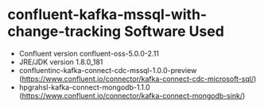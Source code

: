 # confluent-kafka-mssql-with-change-tracking Software Used
  - Confluent version confluent-oss-5.0.0-2.11 <br />
  - JRE/JDK version 1.8.0_181 <br />
  - confluentinc-kafka-connect-cdc-mssql-1.0.0-preview <br />
     (https://www.confluent.io/connector/kafka-connect-cdc-microsoft-sql/) <br />
  - hpgrahsl-kafka-connect-mongodb-1.1.0 <br />
     (https://www.confluent.io/connector/kafka-connect-mongodb-sink/) <br />

